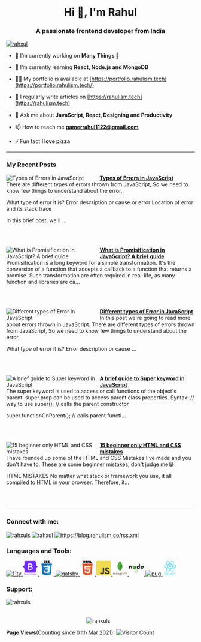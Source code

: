 <h1 align="center">Hi 👋, I'm Rahul</h1>
<h3 align="center">A passionate frontend developer from India</h3>

<p align="left"> <a href="https://twitter.com/rahxul" target="blank"><img src="https://img.shields.io/twitter/follow/rahxul?logo=twitter&style=for-the-badge" alt="rahxul" /></a> </p>

- 🔭 I’m currently working on **Many Things 🥺**

- 🌱 I’m currently learning **React, Node.js and MongoDB**

- 👨‍💻 My portfolio is available at [https://portfolio.rahulism.tech](https://portfolio.rahulism.tech/)

- 📝 I regularly write articles on [https://rahulism.tech](https://rahulism.tech)

- 💬 Ask me about **JavaScript, React, Designing and Productivity**

- 📫 How to reach me **gamerrahul1122@gmail.com**

- ⚡ Fun fact **I love pizza**

<hr>

### My Recent Posts

<!-- HASHNODE_BLOG:START -->
<p align="left">
<a href="https://rahulism.hashnode.dev/types-of-errors-in-javascript" title="Types of Errors in JavaScript"><img src="https://cdn.hashnode.com/res/hashnode/image/upload/v1619489823311/Yi-9h4pNg.png" alt="Types of Errors in JavaScript" width="250px" align="left" /></a>
<a href="https://rahulism.hashnode.dev/types-of-errors-in-javascript" title="Types of Errors in JavaScript"><strong>Types of Errors in JavaScript</strong></a>
<br/> There are different types of errors thrown from JavaScript, So we need to know few things to understand about the error. 

What type of error it is?
Error description or cause or error
Location of error and its stack trace

In this brief post, we'll ... </p> <br/> <br/>
<p align="left">
<a href="https://rahulism.hashnode.dev/what-is-promisification-in-javascript-a-brief-guide" title="What is Promisification in JavaScript? A brief guide"><img src="https://cdn.hashnode.com/res/hashnode/image/upload/v1619407392194/jNNlgRb4v.png" alt="What is Promisification in JavaScript? A brief guide" width="250px" align="left" /></a>
<a href="https://rahulism.hashnode.dev/what-is-promisification-in-javascript-a-brief-guide" title="What is Promisification in JavaScript? A brief guide"><strong>What is Promisification in JavaScript? A brief guide</strong></a>
<br/> Promisification is a long keyword for a simple transformation. It's the conversion of a function that accepts a callback to a function that returns a promise. 
Such transformation are often required in real-life, as many function and libraries are ca... </p> <br/> <br/>
<p align="left">
<a href="https://rahulism.hashnode.dev/different-types-of-error-in-javascript" title="Different types of Error in JavaScript"><img src="https://cdn.hashnode.com/res/hashnode/image/upload/v1619317775998/y1Zdm5hIJ.png" alt="Different types of Error in JavaScript" width="250px" align="left" /></a>
<a href="https://rahulism.hashnode.dev/different-types-of-error-in-javascript" title="Different types of Error in JavaScript"><strong>Different types of Error in JavaScript</strong></a>
<br/> In this post we're going to read more about errors thrown in JavaScript. 
There are different types of errors thrown from JavaScript, So we need to know few things to understand about the error. 

What type of error it is?
Error description or cause ... </p> <br/> <br/>
<p align="left">
<a href="https://rahulism.hashnode.dev/a-brief-guide-to-super-keyword-in-javascript" title="A brief guide to Super keyword in JavaScript"><img src="https://cdn.hashnode.com/res/hashnode/image/upload/v1619233845867/kfnNyqBLW.png" alt="A brief guide to Super keyword in JavaScript" width="250px" align="left" /></a>
<a href="https://rahulism.hashnode.dev/a-brief-guide-to-super-keyword-in-javascript" title="A brief guide to Super keyword in JavaScript"><strong>A brief guide to Super keyword in JavaScript</strong></a>
<br/> The super keyword is used to access or call functions of the object's parent. super.prop can be used to access parent class properties. 
Syntax: 
// way to use
super(); // calls the parent constructor

super.functionOnParent(); // calls parent functi... </p> <br/> <br/>
<p align="left">
<a href="https://rahulism.hashnode.dev/15-beginner-only-html-and-css-mistakes" title="15 beginner only HTML and CSS mistakes"><img src="https://cdn.hashnode.com/res/hashnode/image/upload/v1619144117354/PNbI12kgj.png" alt="15 beginner only HTML and CSS mistakes" width="250px" align="left" /></a>
<a href="https://rahulism.hashnode.dev/15-beginner-only-html-and-css-mistakes" title="15 beginner only HTML and CSS mistakes"><strong>15 beginner only HTML and CSS mistakes</strong></a>
<br/> I have rounded up some of the HTML and CSS Mistakes I've made and you don't have to. These are some beginner mistakes, don't judge me😂. 

HTML MISTAKES
No matter what stack or framework you use, it all compiled to HTML in your browser. Therefore, it... </p> <br/> <br/>
<!-- HASHNODE_BLOG:END -->


<hr>

<h3 align="left">Connect with me:</h3>
<p align="left">
<a href="https://dev.to/rahxuls" target="blank"><img align="center" src="https://cdn.jsdelivr.net/npm/simple-icons@3.0.1/icons/dev-dot-to.svg" alt="rahxuls" height="30" width="40" /></a>
<a href="https://twitter.com/rahxul" target="blank"><img align="center" src="https://cdn.jsdelivr.net/npm/simple-icons@3.0.1/icons/twitter.svg" alt="rahxul" height="30" width="40" /></a>
<a href="/https://blog.rahulism.co/rss.xml" target="blank"><img align="center" src="https://cdn.jsdelivr.net/npm/simple-icons@3.0.1/icons/rss.svg" alt="https://blog.rahulism.co/rss.xml" height="30" width="40" /></a>
</p>

<h3 align="left">Languages and Tools:</h3>
<p align="left"> <a href="https://www.11ty.dev/" target="_blank"> <img src="https://gist.githubusercontent.com/vivek32ta/c7f7bf583c1fb1c58d89301ea40f37fd/raw/f4c85cce5790758286b8f155ef9a177710b995df/11ty.svg" alt="11ty" width="40" height="40"/> </a> <a href="https://getbootstrap.com" target="_blank"> <img src="https://raw.githubusercontent.com/devicons/devicon/master/icons/bootstrap/bootstrap-plain-wordmark.svg" alt="bootstrap" width="40" height="40"/> </a> <a href="https://www.w3schools.com/css/" target="_blank"> <img src="https://raw.githubusercontent.com/devicons/devicon/master/icons/css3/css3-original-wordmark.svg" alt="css3" width="40" height="40"/> </a> <a href="https://www.gatsbyjs.com/" target="_blank"> <img src="https://www.vectorlogo.zone/logos/gatsbyjs/gatsbyjs-icon.svg" alt="gatsby" width="40" height="40"/> </a> <a href="https://www.w3.org/html/" target="_blank"> <img src="https://raw.githubusercontent.com/devicons/devicon/master/icons/html5/html5-original-wordmark.svg" alt="html5" width="40" height="40"/> </a> <a href="https://developer.mozilla.org/en-US/docs/Web/JavaScript" target="_blank"> <img src="https://raw.githubusercontent.com/devicons/devicon/master/icons/javascript/javascript-original.svg" alt="javascript" width="40" height="40"/> </a> <a href="https://www.mongodb.com/" target="_blank"> <img src="https://raw.githubusercontent.com/devicons/devicon/master/icons/mongodb/mongodb-original-wordmark.svg" alt="mongodb" width="40" height="40"/> </a> <a href="https://nodejs.org" target="_blank"> <img src="https://raw.githubusercontent.com/devicons/devicon/master/icons/nodejs/nodejs-original-wordmark.svg" alt="nodejs" width="40" height="40"/> </a> <a href="https://pugjs.org" target="_blank"> <img src="https://cdn.worldvectorlogo.com/logos/pug.svg" alt="pug" width="40" height="40"/> </a> <a href="https://reactjs.org/" target="_blank"> <img src="https://raw.githubusercontent.com/devicons/devicon/master/icons/react/react-original-wordmark.svg" alt="react" width="40" height="40"/> </a> </p>

<h3 align="left">Support:</h3>
<p><a href="https://www.buymeacoffee.com/rahxuls"> <img align="left" src="https://cdn.buymeacoffee.com/buttons/v2/default-yellow.png" height="50" width="210" alt="rahxuls" /></a></p><br><br>

<p>&nbsp;<img align="center" src="https://github-readme-stats.vercel.app/api?username=rahxuls&show_icons=true&locale=en" alt="rahxuls" /></p>

**Page Views**(Counting since 01th Mar 2021): ![Visitor Count](https://profile-counter.glitch.me/rahxuls/count.svg)
